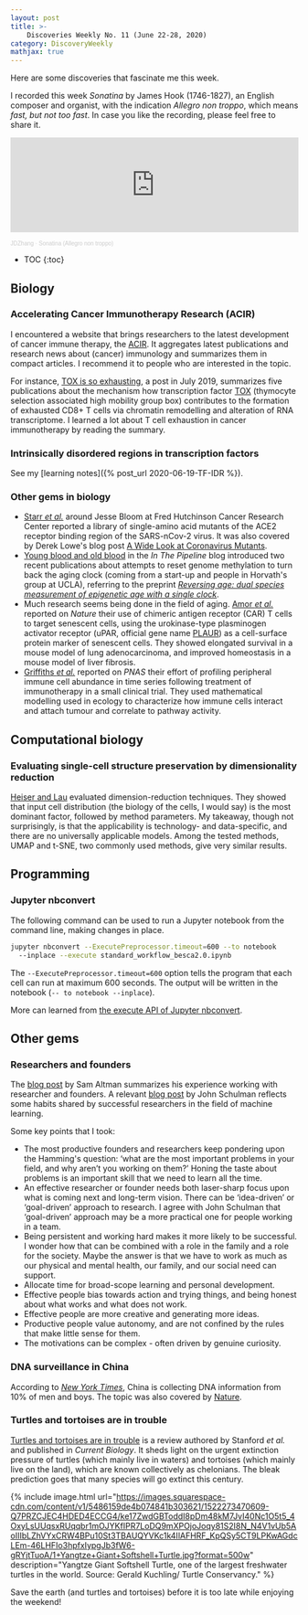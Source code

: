 ```yaml
---
layout: post
title: >-
    Discoveries Weekly No. 11 (June 22-28, 2020)
category: DiscoveryWeekly
mathjax: true
---
```


Here are some discoveries that fascinate me this week.

I recorded this week *Sonatina* by James Hook (1746-1827), an English composer
and organist, with the indication *Allegro non troppo*, which means *fast, but
not too fast*. In case you like the recording, please feel free to share it.

<p>

<iframe width="100%" height="166" scrolling="no" frameborder="no"
allow="autoplay"
src="https://w.soundcloud.com/player/?url=https%3A//api.soundcloud.com/tracks/845512129&color=%23ff5500&auto_play=false&hide_related=false&show_comments=true&show_user=true&show_reposts=false&show_teaser=true"></iframe><div
style="font-size: 10px; color: #cccccc;line-break: anywhere;word-break:
normal;overflow: hidden;white-space: nowrap;text-overflow: ellipsis;
font-family: Interstate,Lucida Grande,Lucida Sans Unicode,Lucida
Sans,Garuda,Verdana,Tahoma,sans-serif;font-weight: 100;"><a
href="https://soundcloud.com/jdzhang" title="JDZhang" target="_blank"
style="color: #cccccc; text-decoration: none;">JDZhang</a> · <a
href="https://soundcloud.com/jdzhang/20200614-sonatina" title="Sonatina (Allegro
non troppo)" target="_blank" style="color: #cccccc; text-decoration:
none;">Sonatina (Allegro non troppo)</a></div>

</p>

* TOC
{:toc}

## Biology

### Accelerating Cancer Immunotherapy Research (ACIR)

I encountered a website that brings researchers to the latest development of
cancer immune therapy, the [ACIR](http://acir.org). It aggregates latest
publications and research news about (cancer) immunology and summarizes them in
compact articles. I recommend it to people who are interested in the topic.

For instance, [TOX is so
exhausting](https://acir.org/weekly-digests/2019/july/tox-is-so-exhausting), a
post in July 2019, summarizes five publications about the mechanism how
transcription factor [TOX](https://www.ncbi.nlm.nih.gov/gene/9760) (thymocyte
selection associated high mobility group box) contributes to the formation of
exhausted CD8+ T cells via chromatin remodelling and alteration of RNA
transcriptome. I learned a lot about T cell exhaustion in cancer immunotherapy
by reading the summary.

### Intrinsically disordered regions in transcription factors

See my [learning notes]({% post_url 2020-06-19-TF-IDR %}).

### Other gems in biology

* [Starr *et al.*](https://www.biorxiv.org/content/10.1101/2020.06.17.157982v1)
    around Jesse Bloom at Fred Hutchinson Cancer Research Center reported a
    library of single-amino acid mutants of the ACE2 receptor binding region of
    the SARS-nCov-2 virus. It was also covered by Derek Lowe's blog post [A Wide
    Look at Coronavirus
    Mutants](https://blogs.sciencemag.org/pipeline/archives/2020/06/19/a-wide-look-at-coronavirus-mutants).
* [Young blood and old
    blood](https://blogs.sciencemag.org/pipeline/archives/2020/06/12/young-blood-and-old-blood)
    in the *In The Pipeline* blog introduced two recent publications about
    attempts to reset genome methylation to turn back the aging clock (coming
    from a start-up and people in Horvath's group at UCLA), referring to the
    preprint [*Reversing age: dual species measurement of epigenetic age with a
    single clock*](https://www.biorxiv.org/content/10.1101/2020.05.07.082917v1).
* Much research seems being done in the field of aging. [Amor *et
    al.*](https://www.nature.com/articles/s41586-020-2403-9) reported on
    *Nature* their use of chimeric antigen receptor (CAR) T cells to target
    senescent cells, using the urokinase-type plasminogen activator receptor
    (uPAR, official gene name [PLAUR](https://www.ncbi.nlm.nih.gov/gene/5329))
    as a cell-surface protein marker of senescent cells. They showed elongated
    survival in a mouse model of lung adenocarcinoma, and improved homeostasis
    in a mouse model of liver fibrosis.
* [Griffiths *et al.*](https://www.pnas.org/content/early/2020/06/19/1918937117)
    reported on *PNAS* their effort of profiling peripheral immune cell
    abundance in time series following treatment of immunotherapy in a small
    clinical trial. They used mathematical modelling used in ecology to
    characterize how immune cells interact and attach tumour and correlate to
    pathway activity.

## Computational biology

### Evaluating single-cell structure preservation by dimensionality reduction

[Heiser and
Lau](https://www.sciencedirect.com/science/article/pii/S2211124720305258)
evaluated dimension-reduction techniques. They showed that input cell
distribution (the biology of the cells, I would say) is the most dominant
factor, followed by method parameters. My takeaway, though not surprisingly, is
that the applicability is technology- and data-specific, and there are no
universally applicable models. Among the tested methods, UMAP and t-SNE, two
commonly used methods, give very similar results.

## Programming

### Jupyter nbconvert

The following command can be used to run a Jupyter notebook from the command
line, making changes in place.

```bash
jupyter nbconvert --ExecutePreprocessor.timeout=600 --to notebook
  --inplace --execute standard_workflow_besca2.0.ipynb
```

The `--ExecutePreprocessor.timeout=600` option tells the program that each cell
can run at maximum 600 seconds. The output will be written in the notebook (`--
to notebook --inplace`).

More can learned from [the execute API of Jupyter nbconvert](https://nbconvert.readthedocs.io/en/latest/execute_api.html).

## Other gems

### Researchers and founders

The [blog post](https://blog.samaltman.com/researchers-and-founders) by Sam
Altman summarizes his experience working with researcher and founders. A
relevant [blog post](http://joschu.net/blog/opinionated-guide-ml-research.html)
by John Schulman reflects some habits shared by successful researchers in the
field of machine learning.

Some key points that I took:

* The most productive founders and researchers keep pondering upon the Hamming's
  question: &lsquo;what are the most important problems in your field, and why
  aren’t you working on them?&rsquo; Honing the taste about problems is an
  important skill that we need to learn all the time.
* An effective researcher or founder needs both laser-sharp focus upon what is
  coming next and long-term vision. There can be &lsquo;idea-driven&rsquo; or
  &lsquo;goal-driven&rsquo; approach to research. I agree with John Schulman
  that &lsquo;goal-driven&rsquo; approach may be a more practical one for people
  working in a team.
* Being persistent and working hard makes it more likely to be successful. I
  wonder how that can be combined with a role in the family and a role for the
  society. Maybe the answer is that we have to work as much as our physical and
  mental health, our family, and our social need can support.
* Allocate time for broad-scope learning and personal development.
* Effective people bias towards action and trying things, and being honest about
  what works and  what does not work.
* Effective people are more creative and generating more ideas.
* Productive people value autonomy, and are not confined by the rules that make
    little sense for them.
* The motivations can be complex - often driven by genuine curiosity.

### DNA surveillance in China

According to [*New York
Times*](https://www.nytimes.com/2020/06/17/world/asia/China-DNA-surveillance.html),
China is collecting DNA information from 10% of men and boys. The topic was also
covered by
[Nature](https://www.nature.com/news/china-expands-dna-data-grab-in-troubled-western-region-1.22033).

### Turtles and tortoises are in trouble

[Turtles and tortoises are in
trouble](https://www.sciencedirect.com/science/article/pii/S0960982220306369) is
a review authored by Stanford *et al.* and published in *Current Biology*. It
sheds light on the urgent extinction pressure of turtles (which mainly live in
waters) and tortoises (which mainly live on the land), which are known
collectively as chelonians. The bleak prediction goes that many species will go
extinct this century.

{% include image.html
url="https://images.squarespace-cdn.com/content/v1/5486159de4b074841b303621/1522273470609-Q7PRZCJEC4HDED4ECCG4/ke17ZwdGBToddI8pDm48kM7JvI40Nc1O5t5_4OxyLsUUqsxRUqqbr1mOJYKfIPR7LoDQ9mXPOjoJoqy81S2I8N_N4V1vUb5AoIIIbLZhVYxCRW4BPu10St3TBAUQYVKc1k4IlAFHRF_KpQSy5CT9LPKwAGdcLEm-46LHFIo3hpfxIypgJb3fW6-gRYjtTuoA/1+Yangtze+Giant+Softshell+Turtle.jpg?format=500w"
description="Yangtze Giant Softshell Turtle, one of the largest freshwater
turtles in the world. Source: Gerald Kuchling/ Turtle Conservancy."
%}

Save the earth (and turtles and tortoises) before it is too late while enjoying
the weekend!
